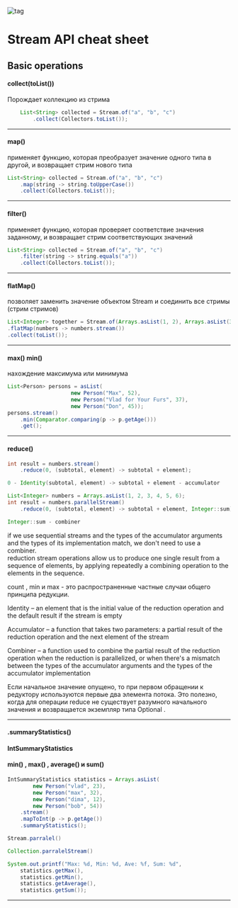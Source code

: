 
![tag](https://img.shields.io/badge/article-CheatSheet-red.svg)
# Stream API cheat sheet

## Basic operations

#### collect(toList())
Порождает коллекцию из стрима
``` java
    List<String> collected = Stream.of("a", "b", "c")
        .collect(Collectors.toList());
``` 
---

#### map()
применяет функцию, которая преобразует значение одного типа в другой, и возвращает стрим нового типа
``` java
List<String> collected = Stream.of("a", "b", "c")
    .map(string -> string.toUpperCase())
    .collect(Collectors.toList());
```
---

#### filter()
применяет функцию, которая проверяет соответствие значения заданному, и возвращает стрим соответствующих значений
``` java
List<String> collected = Stream.of("a", "b", "c")
    .filter(string -> string.equals("a"))
    .collect(Collectors.toList());
```
---

#### flatMap()
позволяет заменить значение объектом Stream и соединить все стримы (стрим стримов)
``` java
List<Integer> together = Stream.of(Arrays.asList(1, 2), Arrays.asList(3, 4))
.flatMap(numbers -> numbers.stream())
.collect(toList());
```
---

#### max() min()
нахождение максимума или минимума
``` java
List<Person> persons = asList(
                    new Person("Max", 52), 
                    new Person("Vlad for Your Furs", 37), 
                    new Person("Don", 45));
persons.stream()
    .min(Comparator.comparing(p -> p.getAge()))
    .get();
```
---

#### reduce()
``` java
int result = numbers.stream()
    .reduce(0, (subtotal, element) -> subtotal + element);

0 - Identity(subtotal, element) -> subtotal + element - accumulator

List<Integer> numbers = Arrays.asList(1, 2, 3, 4, 5, 6); 
int result = numbers.parallelStream()
    .reduce(0, (subtotal, element) -> subtotal + element, Integer::sum);

Integer::sum - combiner
```
if we use sequential streams and the types of the accumulator arguments and the types of its implementation match,
we don't need to use a combiner.
<br />
reduction stream operations allow us to produce one single result from a sequence of elements, by applying repeatedly a
combining operation to the elements in the sequence.

count , min и max - это распространенные частные случаи общего принципа редукции.

Identity – an element that is the initial value of the reduction operation and the default result if the stream is empty

Accumulator – a function that takes two parameters: a partial result of the reduction operation and the next element of
the stream

Combiner – a function used to combine the partial result of the reduction operation when the reduction is parallelized,
or when there's a mismatch between the types of the accumulator arguments and the types of the accumulator
implementation

Если начальное значение опущено, то при первом обращении к редуктору используются первые два элемента потока. Это
полезно, когда для операции reduce не существует разумного начального значения и возвращается экземпляр типа Optional .

---
#### .summaryStatistics() 
#### IntSummaryStatistics 
#### min() , max() , average() и sum()
``` java
IntSummaryStatistics statistics = Arrays.asList(
        new Person("vlad", 23), 
        new Person("max", 32), 
        new Person("dima", 12), 
        new Person("bob", 54))
    .stream()
    .mapToInt(p -> p.getAge())
    .summaryStatistics();

Stream.parralel()

Collection.parralelStream()

System.out.printf("Max: %d, Min: %d, Ave: %f, Sum: %d", 
    statistics.getMax(),
    statistics.getMin(),
    statistics.getAverage(), 
    statistics.getSum());
```
---
